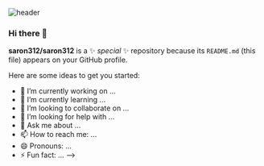 
![header](https://capsule-render.vercel.app/api?type=waving&color=auto&height=250&section=header&text=Saron%20GitHub!&fontSize=90)

### Hi there 👋
**saron312/saron312** is a ✨ _special_ ✨ repository because its `README.md` (this file) appears on your GitHub profile.

Here are some ideas to get you started:

- 🔭 I’m currently working on ...
- 🌱 I’m currently learning ...
- 👯 I’m looking to collaborate on ...
- 🤔 I’m looking for help with ...
- 💬 Ask me about ...
- 📫 How to reach me: ...
- 😄 Pronouns: ...
- ⚡ Fun fact: ...
-->
